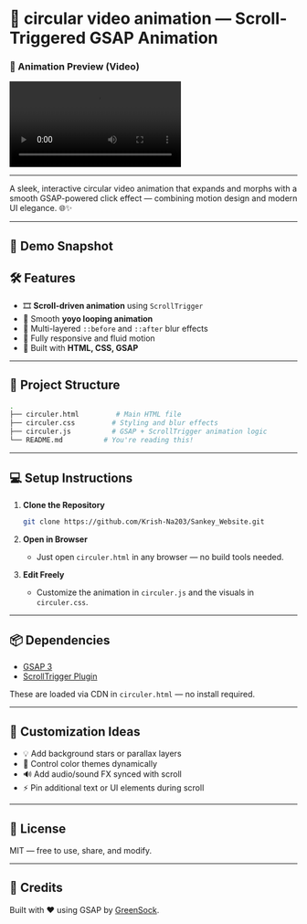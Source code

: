 # 🌌 circular video animation — Scroll-Triggered GSAP Animation

### 🎥 Animation Preview (Video)
![circular video animation](./circuler_video_revearl.mp4) 

---

A sleek, interactive circular video animation that expands and morphs with a smooth GSAP-powered click effect — combining motion design and modern UI elegance. 🌐✨

---

## 📸 Demo Snapshot

## 🛠️ Features

- 🎞️ **Scroll-driven animation** using `ScrollTrigger`
- 🔁 Smooth **yoyo looping animation**
- 🔵 Multi-layered `::before` and `::after` blur effects
- 🎯 Fully responsive and fluid motion
- 🔧 Built with **HTML, CSS, GSAP**

---

## 📁 Project Structure

```bash
.
├── circuler.html         # Main HTML file
├── circuler.css         # Styling and blur effects
├── circuler.js          # GSAP + ScrollTrigger animation logic
└── README.md          # You're reading this!
```

---

## 💻 Setup Instructions

1. **Clone the Repository**
   ```bash
   git clone https://github.com/Krish-Na203/Sankey_Website.git
   ```

2. **Open in Browser**
   - Just open `circuler.html` in any browser — no build tools needed.

3. **Edit Freely**
   - Customize the animation in `circuler.js` and the visuals in `circuler.css`.

---

## 📦 Dependencies

- [GSAP 3](https://greensock.com/gsap/)
- [ScrollTrigger Plugin](https://greensock.com/scrolltrigger/)

These are loaded via CDN in `circuler.html` — no install required.

---

## 🧠 Customization Ideas

- 💡 Add background stars or parallax layers
- 🎨 Control color themes dynamically
- 🔊 Add audio/sound FX synced with scroll
- ⚡ Pin additional text or UI elements during scroll

---

## 📜 License

MIT — free to use, share, and modify.

---

## 🙌 Credits

Built with ❤️ using GSAP by [GreenSock](https://greensock.com/).